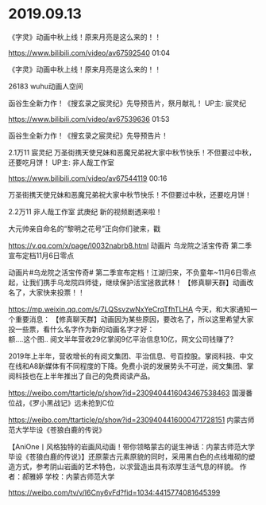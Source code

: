 # 2019.09.13

《字灵》动画中秋上线！原来月亮是这么来的！！

https://www.bilibili.com/video/av67592540
01:04

《字灵》动画中秋上线！原来月亮是这么来的！！

26183
wuhu动画人空间

 
函谷生全新力作！《搜玄录之宸灵纪》先导预告片，祭月献礼！ UP主: 宸灵纪

https://www.bilibili.com/video/av67539636
01:53

函谷生全新力作！《搜玄录之宸灵纪》先导预告片！

2.1万11
宸灵纪
 万圣街携天使兄妹和恶魔兄弟祝大家中秋节快乐！不但要过中秋，还要吃月饼！ UP主: 非人哉工作室

https://www.bilibili.com/video/av67544119
00:16

万圣街携天使兄妹和恶魔兄弟祝大家中秋节快乐！不但要过中秋，还要吃月饼！

2.2万11
非人哉工作室
武庚纪 新的视频剧透来啦！

大元帅亲自命名的“黎明之花号”正向你们驶来，戳

https://v.qq.com/x/page/l0032nabrb8.html
动画片 乌龙院之活宝传奇 第二季宣布定档11月6日零点

动画片#乌龙院之活宝传奇# 第二季宣布定档！江湖归来，不负童年~11月6日零点起，让我们携手乌龙院四师徒，继续保护活宝拯救武林！ 
【修真聊天群】动画改名了，大家快来投票！！

https://mp.weixin.qq.com/s/7LQSsvzwNxYeCrqTfhTLHA
今天，和大家通知一个重要消息：
【修真聊天群】动画因为某些原因，要改名了，所以这里希望大家投一些票，看什么名字作为新的动画名字才好：   
额....这个图..
阅文半年营收29亿掌阅9亿平治信息10亿，网文公司钱赚了?

2019年上半年，营收增长的有阅文集团、平治信息、号百控股。掌阅科技、中文在线和A8新媒体有不同程度的下降。免费小说的发展势头不可逆，阅文集团、掌阅科技也在上半年推出了自己的免费阅读产品。

https://weibo.com/ttarticle/p/show?id=2309404416043467538463
国漫番位战，《罗小黑战记》远未抢到C位

https://weibo.com/ttarticle/p/show?id=2309404416000471728151
内蒙古师范大学毕设《苍狼白鹿的传说》

【AniOne丨风格独特的岩画风动画！带你领略蒙古的诞生神话：内蒙古师范大学毕设《苍狼白鹿的传说》】还原蒙古元素原貌的同时，采用黑白色的点线堆砌的塑造方式，参考阴山岩画的艺术特色，以求营造出具有浓厚生活气息的样貌。 
作者：郝雅婷
学校：内蒙古师范大学

https://weibo.com/tv/v/I6Cny6vFd?fid=1034:4415774081645399
 
